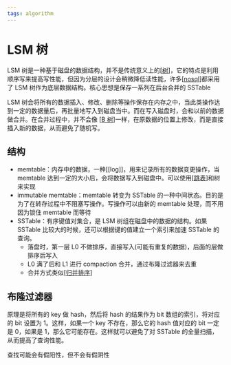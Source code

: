 ```yaml
---
tags: algorithm
---
```


# LSM 树

LSM 树是一种基于磁盘的数据结构，并不是传统意义上的[[树]]，它的特点是利用顺序写来提高写性能，但因为分层的设计会稍微降低读性能，许多[[nosql]]都采用了 LSM 树作为底层数据结构。核心思想是保存一系列在后台合并的 SSTable

LSM 树会将所有的数据插入、修改、删除等操作保存在内存之中，当此类操作达到一定的数据量后，再批量地写入到磁盘当中。而在写入磁盘时，会和以前的数据做合并。在合并过程中，并不会像 [[B 树]]一样，在原数据的位置上修改，而是直接插入新的数据，从而避免了随机写。

## 结构

- memtable：内存中的数据，一种[[log]]，用来记录所有的数据变更操作，当 memtable 达到一定的大小后，会将数据写入到磁盘中。可以使用[[跳表]]和树来实现
- immutable memtable：memtable 转变为 SSTable 的一种中间状态。目的是为了在转存过程中不阻塞写操作。写操作可以由新的 memtable 处理，而不用因为锁住 memtable 而等待
- SSTable：有序键值对集合，是 LSM 树组在磁盘中的数据的结构。如果 SSTable 比较大的时候，还可以根据键的值建立一个索引来加速 SSTable 的查询。
  - 落盘时，第一层 L0 不做排序，直接写入(可能有重复的数据)，后面的层做排序后写入
  - L0 满了后和 L1 进行 compaction 合并，通过布隆过滤器来去重
  - 合并方式类似[[归并排序]]

## 布隆过滤器

原理是将所有的 key 做 hash，然后将 hash 的结果作为 bit 数组的索引，将对应的 bit 设置为 1。这样，如果一个 key 不存在，那么它的 hash 值对应的 bit 一定是 0，如果是 1，那么它可能存在。这样就可以避免了对 SSTable 的全量扫描，从而提高了查询性能。

查找可能会有假阳性，但不会有假阴性

[//begin]: # "Autogenerated link references for markdown compatibility"
[树]: ../../algorithm/data_structure/树.md "树"
[nosql]: ../../database/sql/nosql.md "NoSQL"
[b 树]: <../../algorithm/data_structure/B 树.md> "B 树"
[database systems/logging]: <../../database/database systems/log.md> "logging"
[跳表]: ../../algorithm/data_structure/跳表.md "跳表"
[归并排序]: ../../algorithm/sort/归并排序.md "归并排序"
[//end]: # "Autogenerated link references"
